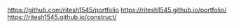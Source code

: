 https://github.com/ritesh1545/portfolio
https://ritesh1545.github.io/portfolio/
https://ritesh1545.github.io/construct/
